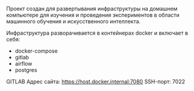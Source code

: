 Проект создан для развертывания инфраструктуры на домашнем компьютере 
для изучения и проведения экспериментов в области машинного обучения и
искусственного интеллекта.

Инфраструктура разворачивается в контейнерах docker и включает в себя:

- docker-compose
- gitlab
- airflow
- postgres

GITLAB
    Адрес сайта: https://host.docker.internal:7080
    SSH-порт: 7022


